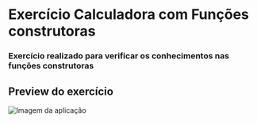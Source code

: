 # Exercício Calculadora com Funções construtoras

### Exercício realizado para verificar os conhecimentos nas funções construtoras

## Preview do exercício

![Imagem da aplicação](https://i.ibb.co/MM7HqCD/Captura-de-tela-de-2021-04-10-18-55-01.png)
